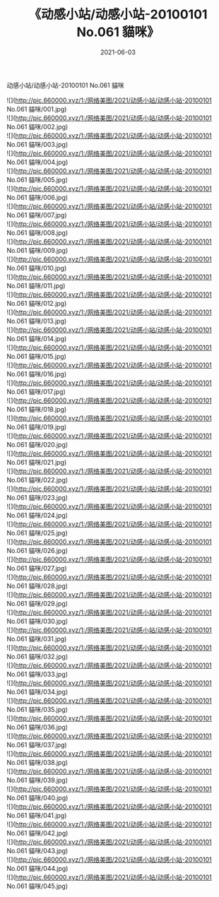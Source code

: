 ﻿---
layout: post
title:  《动感小站/动感小站-20100101 No.061 貓咪》
date:   2021-06-03
img: http://pic.660000.xyz/1:/网络美图/2021/动感小站/动感小站-20100101 No.061 貓咪/000.jpg
categories: [美女, 清纯, 唯美]
---

动感小站/动感小站-20100101 No.061 貓咪

 ![](http://pic.660000.xyz/1:/网络美图/2021/动感小站/动感小站-20100101 No.061 貓咪/001.jpg) <br>![](http://pic.660000.xyz/1:/网络美图/2021/动感小站/动感小站-20100101 No.061 貓咪/002.jpg) <br>![](http://pic.660000.xyz/1:/网络美图/2021/动感小站/动感小站-20100101 No.061 貓咪/003.jpg) <br>![](http://pic.660000.xyz/1:/网络美图/2021/动感小站/动感小站-20100101 No.061 貓咪/004.jpg) <br>![](http://pic.660000.xyz/1:/网络美图/2021/动感小站/动感小站-20100101 No.061 貓咪/005.jpg) <br>![](http://pic.660000.xyz/1:/网络美图/2021/动感小站/动感小站-20100101 No.061 貓咪/006.jpg) <br>![](http://pic.660000.xyz/1:/网络美图/2021/动感小站/动感小站-20100101 No.061 貓咪/007.jpg) <br>![](http://pic.660000.xyz/1:/网络美图/2021/动感小站/动感小站-20100101 No.061 貓咪/008.jpg) <br>![](http://pic.660000.xyz/1:/网络美图/2021/动感小站/动感小站-20100101 No.061 貓咪/009.jpg) <br>![](http://pic.660000.xyz/1:/网络美图/2021/动感小站/动感小站-20100101 No.061 貓咪/010.jpg) <br>![](http://pic.660000.xyz/1:/网络美图/2021/动感小站/动感小站-20100101 No.061 貓咪/011.jpg) <br>![](http://pic.660000.xyz/1:/网络美图/2021/动感小站/动感小站-20100101 No.061 貓咪/012.jpg) <br>![](http://pic.660000.xyz/1:/网络美图/2021/动感小站/动感小站-20100101 No.061 貓咪/013.jpg) <br>![](http://pic.660000.xyz/1:/网络美图/2021/动感小站/动感小站-20100101 No.061 貓咪/014.jpg) <br>![](http://pic.660000.xyz/1:/网络美图/2021/动感小站/动感小站-20100101 No.061 貓咪/015.jpg) <br>![](http://pic.660000.xyz/1:/网络美图/2021/动感小站/动感小站-20100101 No.061 貓咪/016.jpg) <br>![](http://pic.660000.xyz/1:/网络美图/2021/动感小站/动感小站-20100101 No.061 貓咪/017.jpg) <br>![](http://pic.660000.xyz/1:/网络美图/2021/动感小站/动感小站-20100101 No.061 貓咪/018.jpg) <br>![](http://pic.660000.xyz/1:/网络美图/2021/动感小站/动感小站-20100101 No.061 貓咪/019.jpg) <br>![](http://pic.660000.xyz/1:/网络美图/2021/动感小站/动感小站-20100101 No.061 貓咪/020.jpg) <br>![](http://pic.660000.xyz/1:/网络美图/2021/动感小站/动感小站-20100101 No.061 貓咪/021.jpg) <br>![](http://pic.660000.xyz/1:/网络美图/2021/动感小站/动感小站-20100101 No.061 貓咪/022.jpg) <br>![](http://pic.660000.xyz/1:/网络美图/2021/动感小站/动感小站-20100101 No.061 貓咪/023.jpg) <br>![](http://pic.660000.xyz/1:/网络美图/2021/动感小站/动感小站-20100101 No.061 貓咪/024.jpg) <br>![](http://pic.660000.xyz/1:/网络美图/2021/动感小站/动感小站-20100101 No.061 貓咪/025.jpg) <br>![](http://pic.660000.xyz/1:/网络美图/2021/动感小站/动感小站-20100101 No.061 貓咪/026.jpg) <br>![](http://pic.660000.xyz/1:/网络美图/2021/动感小站/动感小站-20100101 No.061 貓咪/027.jpg) <br>![](http://pic.660000.xyz/1:/网络美图/2021/动感小站/动感小站-20100101 No.061 貓咪/028.jpg) <br>![](http://pic.660000.xyz/1:/网络美图/2021/动感小站/动感小站-20100101 No.061 貓咪/029.jpg) <br>![](http://pic.660000.xyz/1:/网络美图/2021/动感小站/动感小站-20100101 No.061 貓咪/030.jpg) <br>![](http://pic.660000.xyz/1:/网络美图/2021/动感小站/动感小站-20100101 No.061 貓咪/031.jpg) <br>![](http://pic.660000.xyz/1:/网络美图/2021/动感小站/动感小站-20100101 No.061 貓咪/032.jpg) <br>![](http://pic.660000.xyz/1:/网络美图/2021/动感小站/动感小站-20100101 No.061 貓咪/033.jpg) <br>![](http://pic.660000.xyz/1:/网络美图/2021/动感小站/动感小站-20100101 No.061 貓咪/034.jpg) <br>![](http://pic.660000.xyz/1:/网络美图/2021/动感小站/动感小站-20100101 No.061 貓咪/035.jpg) <br>![](http://pic.660000.xyz/1:/网络美图/2021/动感小站/动感小站-20100101 No.061 貓咪/036.jpg) <br>![](http://pic.660000.xyz/1:/网络美图/2021/动感小站/动感小站-20100101 No.061 貓咪/037.jpg) <br>![](http://pic.660000.xyz/1:/网络美图/2021/动感小站/动感小站-20100101 No.061 貓咪/038.jpg) <br>![](http://pic.660000.xyz/1:/网络美图/2021/动感小站/动感小站-20100101 No.061 貓咪/039.jpg) <br>![](http://pic.660000.xyz/1:/网络美图/2021/动感小站/动感小站-20100101 No.061 貓咪/040.jpg) <br>![](http://pic.660000.xyz/1:/网络美图/2021/动感小站/动感小站-20100101 No.061 貓咪/041.jpg) <br>![](http://pic.660000.xyz/1:/网络美图/2021/动感小站/动感小站-20100101 No.061 貓咪/042.jpg) <br>![](http://pic.660000.xyz/1:/网络美图/2021/动感小站/动感小站-20100101 No.061 貓咪/043.jpg) <br>![](http://pic.660000.xyz/1:/网络美图/2021/动感小站/动感小站-20100101 No.061 貓咪/044.jpg) <br>![](http://pic.660000.xyz/1:/网络美图/2021/动感小站/动感小站-20100101 No.061 貓咪/045.jpg) <br>